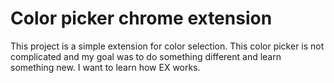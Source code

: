 # Color picker chrome extension

This project is a simple extension for color selection.
This color picker is not complicated and my goal was to do something different and learn something new. I want to learn how EX works.
